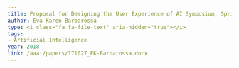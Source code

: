 ```yaml
---
title: Proposal for Designing the User Experience of AI Symposium, Spring 2018
author: Eva Karen Barbarossa
type: <i class="fa fa-file-text" aria-hidden="true"></i>
tags:
- Artificial Intelligence
year: 2018
link: /aaai/papers/171027_EK-Barbarossa.docx
---
```

